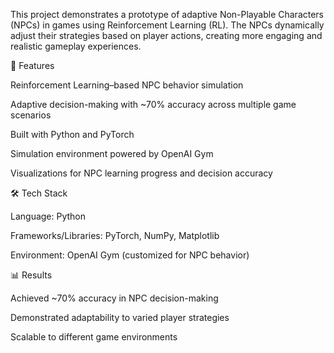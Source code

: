 This project demonstrates a prototype of adaptive Non-Playable Characters (NPCs) in games using Reinforcement Learning (RL). The NPCs dynamically adjust their strategies based on player actions, creating more engaging and realistic gameplay experiences.

🚀 Features

Reinforcement Learning–based NPC behavior simulation

Adaptive decision-making with ~70% accuracy across multiple game scenarios

Built with Python and PyTorch

Simulation environment powered by OpenAI Gym

Visualizations for NPC learning progress and decision accuracy

🛠 Tech Stack

Language: Python

Frameworks/Libraries: PyTorch, NumPy, Matplotlib

Environment: OpenAI Gym (customized for NPC behavior)

📊 Results

Achieved ~70% accuracy in NPC decision-making

Demonstrated adaptability to varied player strategies

Scalable to different game environments
